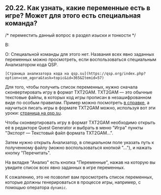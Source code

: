 ## 20.22. Как узнать, какие переменные есть в игре? Может для этого есть специальная команда?
<!-- [:faq_20_22] -->
/* переместить данный вопрос в раздел изыски и тонкости */

В:	

О:
Специальной команды для этого нет. Названия всех явно заданных переменных можно просмотреть, если воспользоваться специальным Анализатором кода QSP.

	[Страница анализатора кода на qsp.su](https://qsp.org/index.php?option=com_agora&task=topic&id=365&Itemid=57)

Для того, чтобы получить список переменных, нужно сначала сконвертировать игру в формат TXT2GAM. TXT2GAM — это обычные текстовые файлы, в которых код игры прописан в незашифрованном виде по особым правилам. Пример можно посмотреть [в справке](https://wiki.qsp.org/help:txt2gam), а научиться писать игры в формате TXT2GAM можно, используя вот эти уроки: [страница на qsp.su](https://qsp.org/index.php?option=com_content&view=article&id=91&Itemid=56).

Чтобы сконвертировать игру в формат TXT2GAM необходимо открыть её в редакторе Quest Generator и выбрать в меню "Игра" пункты "Экспорт — Текстовый файл формата TXT2GAM...".

Затем нужно открыть Анализатор, в специальном поле указать путь к полученному файлу (можно воспользоваться кнопкой "..."), и нажать кнопку "Перечитать".

На вкладке "Анализ" есть кнопка "Переменные", нажав на которую вы увидите список всех явно заданных в игре переменных.

К сожалению, это не позволит вам просмотреть список переменных, которые должны генерироваться в процессе игры, например, с помощью оператора `dynamic`.
